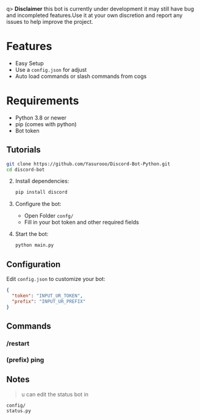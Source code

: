 q> **Disclaimer**
this bot is currently under development it may still have bug and incompleted features.Use it at your own discretion and report any issues to help improve the project.

# Features
- Easy Setup
- Use a `config.json` for adjust
- Auto load commands or slash commands from cogs

# Requirements
- Python 3.8 or newer
- pip (comes with python)
- Bot token

## Tutorials
   ```bash
   git clone https://github.com/Yasurooo/Discord-Bot-Python.git
   cd discord-bot
   ```

2. Install dependencies:
   ```bash
   pip install discord
   ```

3. Configure the bot:
   - Open Folder `confg/`
   - Fill in your bot token and other required fields

4. Start the bot:
   ```bash
   python main.py
   ```

## Configuration

Edit `config.json` to customize your bot:

```json
{
  "token": "INPUT_UR_TOKEN",
  "prefix": "INPUT_UR_PREFIX"
}
```

## Commands

### /restart
### (prefix) ping





## Notes

> u can edit the status bot in

```bash
config/
status.py
```

